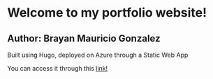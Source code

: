 # Welcome to my portfolio website!

## Author: Brayan Mauricio Gonzalez

Built using Hugo, deployed on Azure through a Static Web App

You can access it through this [link!](https://brayanm.net "Portfolio Website")
